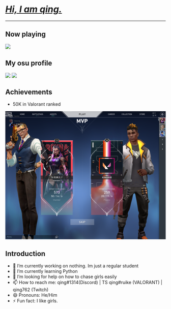 # [**_Hi, I am qing._**](https://twitch.tv/qing762)

-----------------------------

## Now playing
<img src = "https://spotify-github-profile.vercel.app/api/view?uid=317vougvtdhlzeiyxymtu33cfe7i&cover_image=true&theme=natemoo-re&show_offline=false&bar_color=000000&bar_color_cover=true" />

## My osu profile
<img src= "https://osu-sig.vercel.app/card?user=jibailanjiao&mode=std&lang=en&blur=6&round_avatar=true&animation=true&hue=2551" />
<img src= "https://osekai.net/profiles/img/banner.svg?id=30113272" />

## Achievements
- 50K in Valorant ranked
<img src = "50k.jpg" alt = "50k" />

## Introduction
- 🔭 I’m currently working on nothing. Im just a regular student
- 🌱 I’m currently learning Python
- 🤔 I’m looking for help on how to chase girls easily
- 📫 How to reach me: qing#1314(Discord) | TS qing#ruike (VALORANT) | qing762 (Twitch)
- 😄 Pronouns: He/Him
- ⚡ Fun fact: I like girls.


